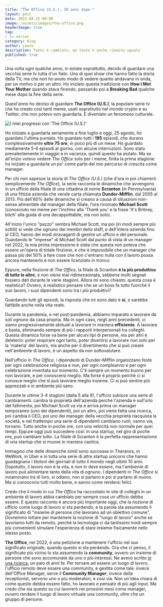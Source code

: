 ```yaml
---
title: "The Office (U.S.), 10 anni dopo "
layout: post
date: 2022-08-25 00:00
image: /assets/images/the-office.png
headerImage: true
tag:
- tv-series
category: blog
author: jaack
description: Tanto è cambiato, ma tanto è anche rimasto uguale
published: true
---
```


Una volta ogni qualche anno, in estate soprattutto, decido di guardare una vecchia serie tv tutta d'un fiato. Uno di quei show che hanno fatto la storia della TV, ma che non ho avuto modo di vedere quanto andavano in onda, per un motivo o per un altro. Ho iniziato questa tradizione con **How I Met Your Mother** quando stava finendo, passando poi a **Breaking Bad** qualche mese dopo la fine della serie.

Quest'anno ho deciso di guardare **The Office (U.S.)**, la popolare serie tv che ha creato così tanti meme, usati soprattutto nel mondo crypto e su Twitter, che non potevo non guardarla. È diventato un fenomeno culturale.

<img class="image" src="{{base}}/assets/images/the-office-progress.png" alt="I miei progressi con 'The Office (U.S.)'" >

Ho iniziato a guardarla seriamente a fine luglio e oggi, 25 agosto, ho guardato l'ultima puntata. Ho guardato tutti i **195** episodi, che durano complessivamente **oltre 75 ore**, in poco più di un mese. Ho guardato mediamente 5-6 episodi al giorno, con alcune interruzioni. Sono stato prevalentemente in viaggio e in vacanza, quindi questo ha aiutato. Ma se all'inizio volevo vedere *The Office* solo per i meme, finita la prima stagione ho iniziato a guardarla un po' come parte del mio percorso di crescita come manager.

Per chi non sapesse la storia di *The Office (U.S.)* (che d'ora in poi chiamerò semplicemente *The Office*), la serie racconta le dinamiche che avvengono in un ufficio della filiale di una cittadina di nome **Scranton** (in Pennsylvania) di una fittizia azienda che vende carta chiamata **Dunder-Mifflin**, dal 2005 al 2013. Più dell'80% delle dinamiche si creano a causa di situazioni non-sense alimentate dal manager della filiale, l'ora rinomato **Michael Scott** (conosciuto nei meme per l'inchino alla 'Thank you' e la frase 'It's Britney, bitch' alla guida di una decappottabile, ma non solo).

All'inizio l'unico "pazzo" sembra Michael Scott, ma poi (in modi sempre più sottili) si vede che ognuno dei membri dello staff, e dell'intera azienda fino al CEO, hanno dei modi stravaganti di gestire un ufficio e del personale. Guardando le "imprese" di Michael Scott dal punto di vista di un manager nel 2022, la mia prima impressione è stata che questa non poteva che essere un'opera di totale finzione, e che è impossibile che un manager che passa più del 50% a fare cose che non c'entrano nulla con il lavoro possa ancora mantenerlo e non essere licenziato in tronco.

Eppure, nella finzione di *The Office*, la filiale di Scranton **è la più produttiva di tutte le altre**, e non viene mai ridimensionata, sebbene molti segnali fossero dati durante le varie stagioni. Allora mi sono chiesto: questa cosa è realistica? Ovvero, è realistico pensare che se un boss fa tutto fuorché il suo lavoro, i suoi dipendenti sono tra i più produttivi?

Guardando tutti gli episodi, la risposta che mi sono dato è **sì**, e sarebbe fattibile anche nella vita reale.

Durante la pandemia, e nel post-pandemia, abbiamo imparato a lavorare da soli ognuno da casa propria. Ma in ogni caso, negli anni precedenti, ci siamo progressivamente abituati a lavorare in maniera **efficiente**. A lavorare e basta, eliminando sempre di più i rapporti interpersonali tra colleghi. Questa dinamica forse va bene per alcuni tipi di persone, ma per altri è deleterio: poter respirare ogni tanto, poter divertirsi a lavorare non solo per la 'materia' del lavoro, ma anche per il divertimento che si può creare nell'ambiente di lavoro, è un aspetto da non sottovalutare.

Nell'ufficio in *The Office*, i dipendenti di Dunder-Mifflin organizzano feste per ogni celebrazione religiosa e non, per ogni compleanno e per ogni celebrazione inventata sul momento. C'è sempre un momento buono per non lavorare, e per conoscersi meglio. Ma forse è proprio perché ci si conosce meglio che si può lavorare meglio insieme. Ci si può sentire più apprezzati e in ambiente più sano.

Durante le ultime 3-4 stagioni (dalla 5 alla 9), l'ufficio subisce una serie di cambiamenti: cambia la proprietà dell'azienda perché l'azienda è sull'orlo del fallimento, poi Michael Scott va via e arriva prima un manager temporaneo (uno dei dipendenti), poi un altro, poi viene fatta una ricerca, poi cambia il CEO, poi uno dei manager della vecchia proprietà riacquista la società, e nel frattempo una serie di dipendenti cambiano ruoli, vanno via, tornano. Tutto anche in poche ore, con una velocità non normale per quei tempi. Eppure oggi può succedere così: in una startup, nel giro di poche ore, può cambiare tutto. La filiale di Scranton è la perfetta rappresentazione di una startup che si muove in maniera caotica.

Immagino che delle dinamiche simili sono successe in Theranos, in WeWork, in Uber e in tutta una serie di altre startup unicorni che hanno guadagnano i titoloni dei giornali di tutto il mondo negli ultimi 10 anni. Dopotutto, il lavoro non è la vita, e non lo deve essere, ma l'ambiente di lavoro può alimentare tanto della vita di ognuno. I dipendenti in *The Office* si innamorano tra di loro, si odiano, non si parlano e poi si parlano di nuovo. Ma si conoscono tutti molto bene, e sanno come rendersi felici.

Credo che il modo in cui *The Office* ha raccontato le vite di colleghi in un ambiente di lavoro abbia cambiato per sempre cosa un ufficio debba essere. E questo racconto è ancora più importante oggi, che la nozione di ufficio come luogo di lavoro si sta perdendo, e la parola sta assumendo il significato di "insieme di persone che lavorano ad un obiettivo comune". Dovremmo lottare per mantenere la nozione di "luogo di lavoro" anche se lavoriamo tutti da remoto, perché la tecnologia ci da tantissimi modi sempre più convenienti simulare l'esperienza di stare insieme fisicamente nello stesso posto.

**The Office**, nel 2022, è una petizione a mantenere l'ufficio nel suo significato originale, quando questo si sta perdendo. Ora che ci penso, il significato più vicino lo sta assumendo la **community**, ovvero un insieme di persone che sono accomunate da uno o più interessi. Ne avevo scritto [in una ricerca](https://jaack.me/covid-19-aftermath/), un paio di anni fa. Per tornare ad essere un luogo di lavoro, l'ufficio remoto deve essere una community, e gestita come tale: invece dell'Office Manager, serve il **Community Manager**; invece della receptionist, servono uno o più moderatori, e così via. Non un'idea chiara di come questo debba essere fatto, ho lavorato e pensato di più agli input. Ma credo che sia questo su cui lavorerò nei prossimi mesi come manager, ovvero rendere il luogo di lavoro virtuale una community, oltre che un gruppo di persone.
